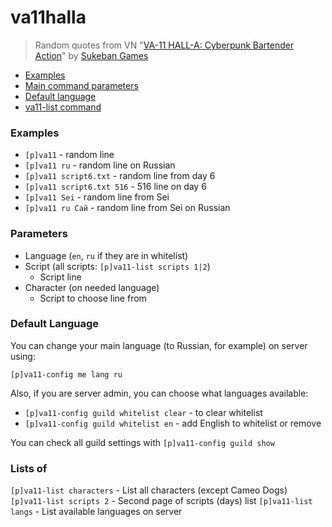 # va11halla
> Random quotes from VN "[VA-11 HALL-A: Cyberpunk Bartender Action](https://store.steampowered.com/app/447530/)" by [Sukeban Games](https://sukeban.moe/)

- [Examples](#examples)
- [Main command parameters](#parameters)
- [Default language](#default-language)
- [va11-list command](#lists-of)

### Examples
- `[p]va11` - random line
- `[p]va11 ru` - random line on Russian
- `[p]va11 script6.txt` - random line from day 6
- `[p]va11 script6.txt 516` - 516 line on day 6
- `[p]va11 Sei` - random line from Sei
- `[p]va11 ru Сай` - random line from Sei on Russian

### Parameters
- Language (`en`, `ru` if they are in whitelist)
- Script (all scripts: `[p]va11-list scripts 1|2`)
  - Script line
- Character (on needed language)
  - Script to choose line from

### Default Language
You can change your main language (to Russian, for example) on server using:

`[p]va11-config me lang ru`

Also, if you are server admin, you can choose what languages available:
- `[p]va11-config guild whitelist clear` - to clear whitelist
- `[p]va11-config guild whitelist en` - add English to whitelist or remove

You can check all guild settings with `[p]va11-config guild show`

### Lists of
`[p]va11-list characters` - List all characters (except Cameo Dogs)
`[p]va11-list scripts 2` - Second page of scripts (days) list
`[p]va11-list langs` - List available languages on server